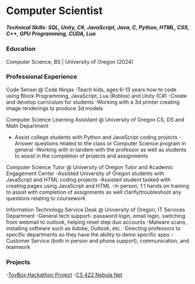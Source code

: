 # Computer Scientist

##### Technical Skills: SQL, Unity, C#, JavaScript, Java, C, Python, HTML, CSS, C++, GPU Programming, CUDA, Lua

### Education
Computer Science, BS | University of Oregon (2024)

### Professional Experience
Code Sensei @ Code Ninjas
  -Teach kids, ages 6-13 years how to code using Block Programming, JavaScript, Lua (Roblox) and Unity (C#)
  -Create and develop curriculum for students
  -Working with a 3d printer creating image renderings to produce 3d models

Computer Science Learning Assistant @ University of Oregon CS, DS and Math Department
  - Assist college students with Python and JavaScript coding projects
  -Answer questions related to the class or Computer Science program in general
  -Working with in tandem with the professor as well as students to assist in the completion of projects and assignments

Computer Science Tutor @ University of Oregon Tutor and Academic Engagement Center
  -Assisted University of Oregon students with JavaScript and HTML coding projects
  -Assisted student tasked with creating pages using JavaScript and HTML
  -In person, 1:1 hands on training to assist with completion of assignments as well clarify/troubleshoot any questions relating to coursework

Information Technology Service Desk @ University of Oregon, IT Services Department
  -General tech support- password login, email login, switching from webmail to outlook, helping reset step duo accounts
  -Malware scans, installing software such as Adobe, Outlook, etc.
  -Directing professors to specific departments so they have the ability to demo specific apps
  -Customer Service (both in person and phone support), communication, and teamwork

### Projects
  -[ToyBox Hackathon Project](https://b3lla-gam3s.itch.io/logic-gate-simulator)
  -[CS 422 Nebula Net](https://www.nebulanet.net/)
